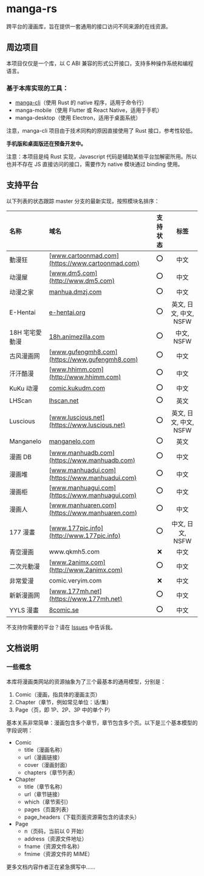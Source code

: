 # manga-rs

跨平台的漫画库，旨在提供一套通用的接口访问不同来源的在线资源。

## 周边项目

本项目仅仅是一个库，以 C ABI 兼容的形式公开接口，支持多种操作系统和编程语言。

### 基于本库实现的工具：

- [manga-cli](https://github.com/Hentioe/manga-cli)（使用 Rust 的 native 程序，适用于命令行）
- manga-mobile（使用 Flutter 或 React Native，适用于手机）
- manga-desktop（使用 Electron，适用于桌面系统）

注意，manga-cli 项目由于技术同构的原因直接使用了 Rust 接口，参考性较低。

**手机版和桌面版还在预备开发中。**

注意：本项目是纯 Rust 实现，Javascript 代码是辅助某些平台加解密所用。所以也并不存在 JS 直接访问的接口，需要作为 native 模块通过 binding 使用。

## 支持平台

以下列表的状态跟踪 master 分支的最新实现，按照模块名排序：

| 名称           | 域名                                             | 支持状态 |          标签          |
| :------------- | :----------------------------------------------- | :------: | :--------------------: |
| 動漫狂         | [www.cartoonmad.com](https://www.cartoonmad.com) |   ⭕️    |          中文          |
| 动漫屋         | [www.dm5.com](http://www.dm5.com)                |   ⭕️    |          中文          |
| 动漫之家       | [manhua.dmzj.com](https://manhua.dmzj.com)       |   ⭕️    |          中文          |
| E-Hentai       | [e-hentai.org](https://e-hentai.org)             |   ⭕️    | 英文, 日文, 中文, NSFW |
| 18H 宅宅愛動漫 | [18h.animezilla.com](https://18h.animezilla.com) |   ⭕️    |       中文, NSFW       |
| 古风漫画网     | [www.gufengmh8.com](https://www.gufengmh8.com)   |   ⭕️    |          中文          |
| 汗汗酷漫       | [www.hhimm.com](http://www.hhimm.com)            |   ⭕️    |          中文          |
| KuKu 动漫      | [comic.kukudm.com](https://comic.kukudm.com)     |   ⭕️    |          中文          |
| LHScan         | [lhscan.net](https://lhscan.net)                 |   ⭕️    |          英文          |
| Luscious       | [www.luscious.net](https://www.luscious.net)     |   ⭕️    | 英文, 日文, 中文, NSFW |
| Manganelo      | [manganelo.com](https://manganelo.com)           |   ⭕️    |          英文          |
| 漫画 DB        | [www.manhuadb.com](https://www.manhuadb.com)     |   ⭕️    |          中文          |
| 漫画堆         | [www.manhuadui.com](https://www.manhuadui.com)   |   ⭕️    |          中文          |
| 漫画柜         | [www.manhuagui.com](https://www.manhuagui.com)   |   ⭕️    |          中文          |
| 漫画人         | [www.manhuaren.com](https://www.manhuaren.com)   |   ⭕️    |          中文          |
| 177 漫畫       | [www.177pic.info](http://www.177pic.info)        |   ⭕️    |    中文, 日文, NSFW    |
| 青空漫画       | www<i>.</i>qkmh5<i>.</i>com                      |    ❌    |          中文          |
| 二次元動漫     | [www.2animx.com](http://www.2animx.com)          |   ⭕️    |          中文          |
| 非常爱漫       | comic<i>.</i>veryim<i>.</i>com                   |    ❌    |          中文          |
| 新新漫画网     | [www.177mh.net](https://www.177mh.net)           |   ⭕️    |          中文          |
| YYLS 漫畫      | [8comic.se](https://8comic.se)                   |   ⭕️    |          中文          |

不支持你需要的平台？请在 [Issues](https://github.com/Hentioe/manga-rs/issues) 中告诉我。

## 文档说明

### 一些概念

本库将漫画类网站的资源抽象为了三个最基本的通用模型，分别是：

1. Comic（漫画，指具体的漫画主页）
1. Chapter（章节，例如常见单位：话/集）
1. Page（页，即 1P、2P、3P 中的单个 P）

基本关系非常简单：漫画包含多个章节，章节包含多个页。以下是三个基本模型的字段说明：

- Comic
  - title（漫画名称）
  - url（漫画链接）
  - cover（漫画封面）
  - chapters（章节列表）
- Chapter
  - title（章节名称）
  - url（章节链接）
  - which（章节索引）
  - pages（页面列表）
  - page_headers（下载页面资源需包含的请求头）
- Page
  - n（页码，当前以 0 开始）
  - address（资源文件地址）
  - fname（资源文件名称）
  - fmime（资源文件的 MIME）

更多文档内容作者正在紧急撰写中……

